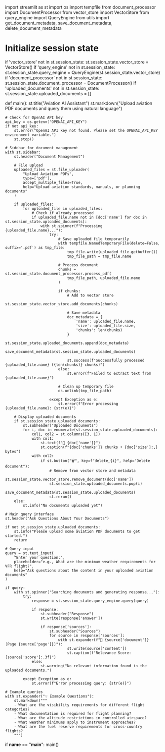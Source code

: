 import streamlit as st
import os
import tempfile
from document_processor import DocumentProcessor
from vector_store import VectorStore
from query_engine import QueryEngine
from utils import get_document_metadata, save_document_metadata, delete_document_metadata

# Initialize session state
if 'vector_store' not in st.session_state:
    st.session_state.vector_store = VectorStore()
if 'query_engine' not in st.session_state:
    st.session_state.query_engine = QueryEngine(st.session_state.vector_store)
if 'document_processor' not in st.session_state:
    st.session_state.document_processor = DocumentProcessor()
if 'uploaded_documents' not in st.session_state:
    st.session_state.uploaded_documents = []

def main():
    st.title("Aviation AI Assistant")
    st.markdown("Upload aviation PDF documents and query them using natural language")
    
    # Check for OpenAI API key
    api_key = os.getenv("OPENAI_API_KEY")
    if not api_key:
        st.error("OpenAI API key not found. Please set the OPENAI_API_KEY environment variable.")
        st.stop()
    
    # Sidebar for document management
    with st.sidebar:
        st.header("Document Management")
        
        # File upload
        uploaded_files = st.file_uploader(
            "Upload Aviation PDFs",
            type=['pdf'],
            accept_multiple_files=True,
            help="Upload aviation standards, manuals, or planning documents"
        )
        
        if uploaded_files:
            for uploaded_file in uploaded_files:
                # Check if already processed
                if uploaded_file.name not in [doc['name'] for doc in st.session_state.uploaded_documents]:
                    with st.spinner(f"Processing {uploaded_file.name}..."):
                        try:
                            # Save uploaded file temporarily
                            with tempfile.NamedTemporaryFile(delete=False, suffix='.pdf') as tmp_file:
                                tmp_file.write(uploaded_file.getbuffer())
                                tmp_file_path = tmp_file.name
                            
                            # Process document
                            chunks = st.session_state.document_processor.process_pdf(
                                tmp_file_path, uploaded_file.name
                            )
                            
                            if chunks:
                                # Add to vector store
                                st.session_state.vector_store.add_documents(chunks)
                                
                                # Save metadata
                                doc_metadata = {
                                    'name': uploaded_file.name,
                                    'size': uploaded_file.size,
                                    'chunks': len(chunks)
                                }
                                st.session_state.uploaded_documents.append(doc_metadata)
                                save_document_metadata(st.session_state.uploaded_documents)
                                
                                st.success(f"Successfully processed {uploaded_file.name} ({len(chunks)} chunks)")
                            else:
                                st.error(f"Failed to extract text from {uploaded_file.name}")
                            
                            # Clean up temporary file
                            os.unlink(tmp_file_path)
                            
                        except Exception as e:
                            st.error(f"Error processing {uploaded_file.name}: {str(e)}")
        
        # Display uploaded documents
        if st.session_state.uploaded_documents:
            st.subheader("Uploaded Documents")
            for i, doc in enumerate(st.session_state.uploaded_documents):
                col1, col2 = st.columns([3, 1])
                with col1:
                    st.text(f"📄 {doc['name']}")
                    st.caption(f"{doc['chunks']} chunks • {doc['size']:,} bytes")
                with col2:
                    if st.button("🗑️", key=f"delete_{i}", help="Delete document"):
                        # Remove from vector store and metadata
                        st.session_state.vector_store.remove_document(doc['name'])
                        st.session_state.uploaded_documents.pop(i)
                        save_document_metadata(st.session_state.uploaded_documents)
                        st.rerun()
        else:
            st.info("No documents uploaded yet")
    
    # Main query interface
    st.header("Ask Questions About Your Documents")
    
    if not st.session_state.uploaded_documents:
        st.info("Please upload some aviation PDF documents to get started.")
        return
    
    # Query input
    query = st.text_input(
        "Enter your question:",
        placeholder="e.g., What are the minimum weather requirements for VFR flight?",
        help="Ask questions about the content in your uploaded aviation documents"
    )
    
    if query:
        with st.spinner("Searching documents and generating response..."):
            try:
                response = st.session_state.query_engine.query(query)
                
                if response:
                    st.subheader("Response")
                    st.write(response['answer'])
                    
                    if response['sources']:
                        st.subheader("Sources")
                        for source in response['sources']:
                            with st.expander(f"📄 {source['document']} (Page {source['page']})"):
                                st.write(source['content'])
                                st.caption(f"Relevance Score: {source['score']:.3f}")
                else:
                    st.warning("No relevant information found in the uploaded documents.")
                    
            except Exception as e:
                st.error(f"Error processing query: {str(e)}")
    
    # Example queries
    with st.expander("💡 Example Questions"):
        st.markdown("""
        - What are the visibility requirements for different flight categories?
        - What documentation is required for flight planning?
        - What are the altitude restrictions in controlled airspace?
        - What weather minimums apply to instrument approaches?
        - What are the fuel reserve requirements for cross-country flights?
        """)

if __name__ == "__main__":
    main()
